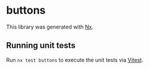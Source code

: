 # buttons

This library was generated with [Nx](https://nx.dev).

## Running unit tests

Run `nx test buttons` to execute the unit tests via [Vitest](https://vitest.dev/).
